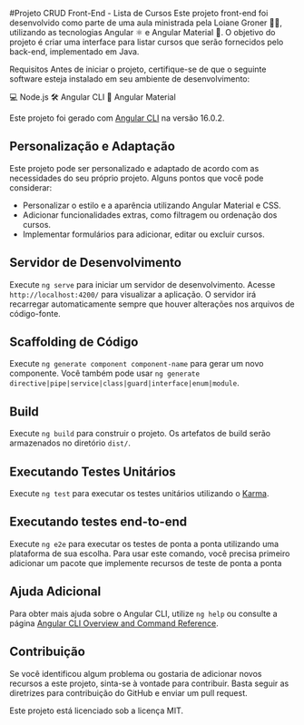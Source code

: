 #Projeto CRUD Front-End - Lista de Cursos
Este projeto front-end foi desenvolvido como parte de uma aula ministrada pela Loiane Groner :woman_technologist:, utilizando as tecnologias Angular :atom_symbol: e Angular Material :art:. O objetivo do projeto é criar uma interface para listar cursos que serão fornecidos pelo back-end, implementado em Java.

Requisitos
Antes de iniciar o projeto, certifique-se de que o seguinte software esteja instalado em seu ambiente de desenvolvimento:

:computer: Node.js
:hammer_and_wrench: Angular CLI
:art: Angular Material



Este projeto foi gerado com [Angular CLI](https://github.com/angular/angular-cli) na versão 16.0.2.

## Personalização e Adaptação
Este projeto pode ser personalizado e adaptado de acordo com as necessidades do seu próprio projeto. Alguns pontos que você pode considerar:

- Personalizar o estilo e a aparência utilizando Angular Material e CSS.
- Adicionar funcionalidades extras, como filtragem ou ordenação dos cursos.
- Implementar formulários para adicionar, editar ou excluir cursos.



## Servidor de Desenvolvimento

Execute `ng serve` para iniciar um servidor de desenvolvimento. Acesse `http://localhost:4200/` para visualizar a aplicação. O servidor irá recarregar automaticamente sempre que houver alterações nos arquivos de código-fonte.



## Scaffolding de Código

Execute `ng generate component component-name` para gerar um novo componente. Você também pode usar `ng generate directive|pipe|service|class|guard|interface|enum|module`.


## Build
Execute `ng build` para construir o projeto. Os artefatos de build serão armazenados no diretório `dist/`.

## Executando Testes Unitários
Execute `ng test` para executar os testes unitários utilizando o [Karma](https://karma-runner.github.io).



## Executando testes end-to-end 
Execute `ng e2e` para executar os testes de ponta a ponta utilizando uma plataforma de sua escolha. Para usar este comando, você precisa primeiro adicionar um pacote que implemente recursos de teste de ponta a ponta

## Ajuda Adicional
Para obter mais ajuda sobre o Angular CLI, utilize `ng help` ou consulte a página [Angular CLI Overview and Command Reference](https://angular.io/cli).


## Contribuição
Se você identificou algum problema ou gostaria de adicionar novos recursos a este projeto, sinta-se à vontade para contribuir. Basta seguir as diretrizes para contribuição do GitHub e enviar um pull request.

Este projeto está licenciado sob a licença MIT.




